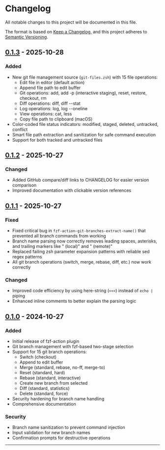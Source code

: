 # Changelog

<!-- markdownlint-configure-file { "MD024": { "siblings_only": true } } -->
<!-- markdownlint-disable MD013 -->

All notable changes to this project will be documented in this file.

The format is based on [Keep a Changelog](https://keepachangelog.com/en/1.0.0/),
and this project adheres to [Semantic Versioning](https://semver.org/spec/v2.0.0.html).

## [0.1.3] - 2025-10-28

### Added

- New git file management source (`git-files.zsh`) with 15 file operations:
  - Edit file in editor (default action)
  - Append file path to edit buffer
  - Git operations: add, add -p (interactive staging), reset, restore, checkout, rm
  - Diff operations: diff, diff --stat
  - Log operations: log, log --oneline
  - View operations: cat, less
  - Copy file path to clipboard (macOS)
- Color-coded file status indicators: modified, staged, deleted, untracked, conflict
- Smart file path extraction and sanitization for safe command execution
- Support for both tracked and untracked files

## [0.1.2] - 2025-10-27

### Changed

- Added GitHub compare/diff links to CHANGELOG for easier version comparison
- Improved documentation with clickable version references

## [0.1.1] - 2025-10-27

### Fixed

- Fixed critical bug in `fzf-action-git-branches-extract-name()` that prevented all branch commands from working
- Branch name parsing now correctly removes leading spaces, asterisks, and trailing markers like " (local)" and " (remote)"
- Replaced failing zsh parameter expansion patterns with reliable sed regex patterns
- All git branch operations (switch, merge, rebase, diff, etc.) now work correctly

### Changed

- Improved code efficiency by using here-string (`<<<`) instead of `echo |` piping
- Enhanced inline comments to better explain the parsing logic

## [0.1.0] - 2024-10-27

### Added

- Initial release of fzf-action plugin
- Git branch management with fzf-based two-stage selection
- Support for 15 git branch operations:
  - Switch (checkout)
  - Append to edit buffer
  - Merge (standard, rebase, no-ff, merge-to)
  - Reset (standard, hard)
  - Rebase (standard, interactive)
  - Create new branch from selected
  - Diff (standard, statistics)
  - Delete (standard, force)
- Security hardening for branch name handling
- Comprehensive documentation

### Security

- Branch name sanitization to prevent command injection
- Input validation for new branch names
- Confirmation prompts for destructive operations

---

[0.1.3]: https://github.com/byplayer/fzf-action/compare/v0.1.2...v0.1.3
[0.1.2]: https://github.com/byplayer/fzf-action/compare/v0.1.1...v0.1.2
[0.1.1]: https://github.com/byplayer/fzf-action/compare/v0.1.0...v0.1.1
[0.1.0]: https://github.com/byplayer/fzf-action/releases/tag/v0.1.0
